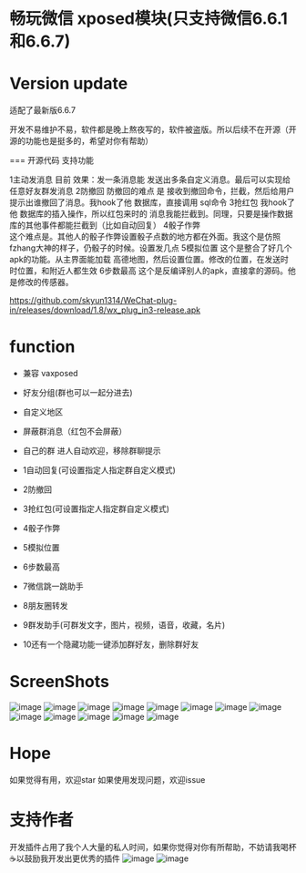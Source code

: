 畅玩微信 xposed模块(只支持微信6.6.1和6.6.7)
====

Version update
====
适配了最新版6.6.7

开发不易维护不易，软件都是晚上熬夜写的，软件被盗版。所以后续不在开源（开源的功能也是挺多的，希望对你有帮助）

===
开源代码 支持功能

1主动发消息 
   目前 效果：发一条消息能 发送出多条自定义消息。最后可以实现给任意好友群发消息
2防撤回 
    防撤回的难点 是 接收到撤回命令，拦截，然后给用户提示出谁撤回了消息。我hook了他 数据库，直接调用 sql命令
3抢红包 
    我hook了他 数据库的插入操作，所以红包来时的 消息我能拦截到。同理，只要是操作数据库的其他事件都能拦截到（比如自动回复）
4骰子作弊  
     这个难点是。其他人的骰子作弊设置骰子点数的地方都在外面。我这个是仿照fzhang大神的样子，仍骰子的时候。设置发几点
5模拟位置 
     这个是整合了好几个apk的功能。从主界面能加载 高德地图，然后设置位置。修改的位置，在发送时时位置，和附近人都生效
6步数最高
   这个是反编译别人的apk，直接拿的源码。他是修改的传感器。


https://github.com/skyun1314/WeChat-plug-in/releases/download/1.8/wx_plug_in3-release.apk

function
==== 
 * 兼容 vaxposed
 * 好友分组(群也可以一起分进去)
 * 自定义地区
 * 屏蔽群消息（红包不会屏蔽）
 * 自己的群 进人自动欢迎，移除群聊提示


 * 1自动回复(可设置指定人指定群自定义模式) 
 * 2防撤回  
 * 3抢红包(可设置指定人指定群自定义模式) 
 * 4骰子作弊 
 * 5模拟位置  
 * 6步数最高   
 * 7微信跳一跳助手
 * 8朋友圈转发
 * 9群发助手(可群发文字，图片，视频，语音，收藏，名片) 
 * 10还有一个隐藏功能一键添加群好友，删除群好友


ScreenShots
====
![image](https://github.com/skyun1314/AesTest/blob/master/11.png)
![image](https://github.com/skyun1314/AesTest/blob/master/22.png)
![image](https://github.com/skyun1314/AesTest/blob/master/33.png)
![image](https://github.com/skyun1314/AesTest/blob/master/44.png)
![image](https://github.com/skyun1314/AesTest/blob/master/screenshots/1.jpg)
![image](https://github.com/skyun1314/AesTest/blob/master/screenshots/chehui.jpg)
![image](https://github.com/skyun1314/AesTest/blob/master/screenshots/3.jpg)
![image](https://github.com/skyun1314/AesTest/blob/master/screenshots/4.jpg)
![image](https://github.com/skyun1314/AesTest/blob/master/screenshots/5.jpg)
![image](https://github.com/skyun1314/AesTest/blob/master/screenshots/6.jpg)
![image](https://github.com/skyun1314/AesTest/blob/master/screenshots/7.jpg)
![image](https://github.com/skyun1314/AesTest/blob/master/screenshots/setp.png)
![image](https://github.com/skyun1314/AesTest/blob/master/screenshots/9.jpg)
 


Hope
==== 
如果觉得有用，欢迎star
如果使用发现问题，欢迎issue

支持作者
==== 
开发插件占用了我个人大量的私人时间，如果你觉得对你有所帮助，不妨请我喝杯☕️以鼓励我开发出更优秀的插件
 ![image](https://github.com/skyun1314/AesTest/blob/master/screenshots/alipay.jpg)
![image](https://github.com/skyun1314/AesTest/blob/master/screenshots/mm_pay.png)
